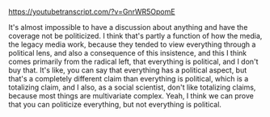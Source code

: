 https://youtubetranscript.com/?v=GnrWR5OpomE

 It's almost impossible to have a discussion about anything and have the coverage not be politicized. I think that's partly a function of how the media, the legacy media work, because they tended to view everything through a political lens, and also a consequence of this insistence, and this I think comes primarily from the radical left, that everything is political, and I don't buy that. It's like, you can say that everything has a political aspect, but that's a completely different claim than everything is political, which is a totalizing claim, and I also, as a social scientist, don't like totalizing claims, because most things are multivariate complex. Yeah, I think we can prove that you can politicize everything, but not everything is political.